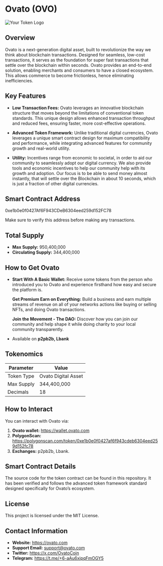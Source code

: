 # Ovato (OVO)

![Your Token Logo](https://res.cloudinary.com/commerce/image/upload/v1725997493/q36rwrx5kspwkg6qvhvf.png)  

## Overview
Ovato is a next-generation digital asset, built to revolutionize the way we think about blockchain transactions. Designed for seamless, low-cost transactions, it serves as the foundation for super fast transactions that settle over the blockchain within seconds. Ovato provides an end-to-end solution, enabling merchants and consumers to have a closed ecosystem. This allows commerce to become frictionless, hence eliminating inefficiencies.

## Key Features
- **Low Transaction Fees:** Ovato leverages an innovative blockchain structure that moves beyond the limitations of conventional token standards. This unique design allows enhanced transaction throughput and reduced fees, ensuring faster, more cost-effective operations.

- **Advanced Token Framework:** Unlike traditional digital currencies, Ovato leverages a unique smart contract design for maximum compatibility and performance, while integrating advanced features for community growth and real-world utility.

- **Utility:**  Incentives range from economic to societal, in order to aid our community to seamlessly adopt our digital currency. We also provide tools and economic incentives to help our community help with its growth and adoption. Our focus is to be able to send money almost instantly, that will settle over the Blockchain in about 10 seconds, which is just a fraction of other digital currencies.

## Smart Contract Address
0xe1b0e0f0427Af6F943CDeB6304eed259d152FC78

Make sure to verify this address before making any transactions.

## Total Supply
- **Max Supply:** 950,400,000
- **Circulating Supply:** 344,400,000

## How to Get Ovato
- **Start With A Basic Wallet:**
    Receive some tokens from the person who introduced you to Ovato and experience firsthand how easy and secure the platform is.

  **Get Premium Earn on Everything:** 
    Build a business and earn multiple streams of revenue on all of your networks actions like buying or selling NFTs, and doing Ovato transactions.

  **Join the Movement - The DAO:** 
    Discover how you can join our community and help shape it while doing charity to your local community transparently.
- Available on **p2pb2b, Lbank**

## Tokenomics
| Parameter          | Value                      |
|--------------------|----------------------------|
| Token Type         | Ovato Digital Asset        |
| Max Supply         | 344,400,000                |
| Decimals           | 18                         |


## How to Interact
You can interact with Ovato via:
1. **Ovato wallet:** https://wallet.ovato.com
2. **PolygonScan:** https://polygonscan.com/token/0xe1b0e0f0427af6f943cdeb6304eed259d152fc78
3. **Exchanges:** p2pb2b, Lbank.

## Smart Contract Details
The source code for the token contract can be found in this repository. It has been verified and follows the advanced token framework standard designed specifically for Ovato’s ecosystem.


## License
This project is licensed under the MIT License.

## Contact Information
- **Website:** https://ovato.com
- **Support Email:** support@ovato.com
- **Twitter:** https://x.com/OvatoCoin
- **Telegram:** https://t.me/+6-aAu6xipqFmOGY5
